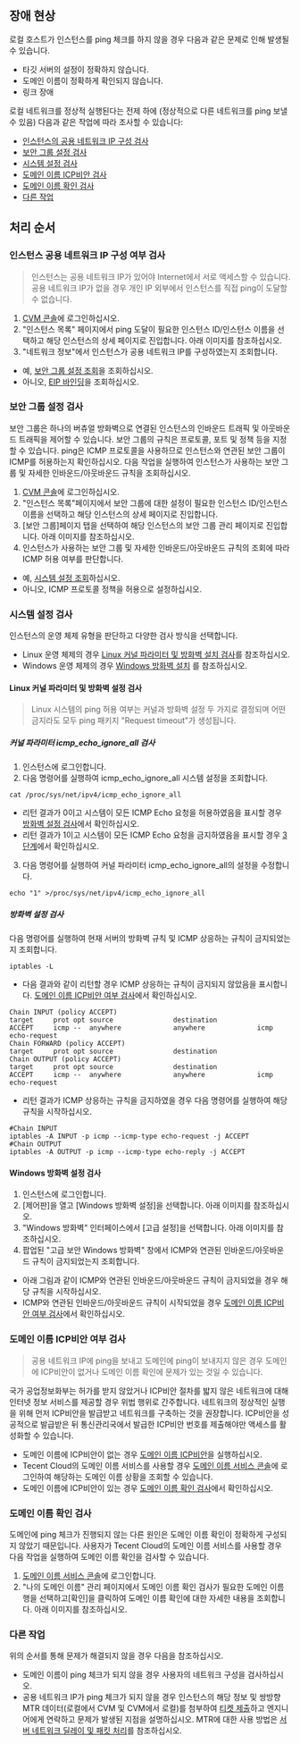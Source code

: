 ## 장애 현상

로컬 호스트가 인스턴스를 ping 체크를 하지 않을 경우 다음과 같은 문제로 인해 발생될 수 있습니다.
- 타깃 서버의 설정이 정확하지 않습니다.
- 도메인 이름이 정확하게 확인되지 않습니다.
- 링크 장애

로컬 네트워크를 정상적 실행된다는 전제 하에 (정상적으로 다른 네트워크를 ping 보낼 수 있음) 다음과 같은 작업에 따라 조사할 수 있습니다:
- [인스턴스의 공용 네트워크 IP 구성 검사](#isConfigurePublicIP)
- [보안 그룹 설정 검사](#CheckSecurityGroupSetting)
- [시스템 설정 검사](#CheckOSSetting)
- [도메인 이름 ICP비안 검사](#CheckDomainRegistration)
- [도메인 이름 확인 검사](#CheckDNS)
- [다른 작업](#OtherOperations)

## 처리 순서

<span id="isConfigurePublicIP"></span>
### 인스턴스 공용 네트워크 IP 구성 여부 검사

> 인스턴스는 공용 네트워크 IP가 있어야 Internet에서 서로 액세스할 수 있습니다. 공용 네트워크 IP가 없을 경우 개인 IP 외부에서 인스턴스를 직접 ping이 도달할 수 없습니다.
>
1. [CVM 콘솔](https://console.cloud.tencent.com/cvm/index)에 로그인하십시오.
2. "인스턴스 목록" 페이지에서 ping 도달이 필요한 인스턴스 ID/인스턴스 이름을 선택하고 해당 인스턴스의 상세 페이지로 진입합니다. 아래 이미지를 참조하십시오.
3. "네트워크 정보"에서 인스턴스가 공용 네트워크 IP를 구성하였는지 조회합니다.
 - 예, [보안 그룹 설정 조회](#CheckSecurityGroupSetting)을 조회하십시오.
 - 아니오, [EIP 바인딩](https://intl.cloud.tencent.com/document/product/213/16586)을 조회하십시오.

<span id="CheckSecurityGroupSetting"></span>
### 보안 그룹 설정 검사

보안 그룹은 하나의 버츄얼 방화벽으로 연결된 인스턴스의 인바운드 트래픽 및 아웃바운드 트래픽을 제어할 수 있습니다. 보안 그룹의 규칙은 프로토콜, 포트 및 정책 등을 지정할 수 있습니다. ping은 ICMP 프로토콜을 사용하므로 인스턴스와 연관된 보안 그룹이 ICMP를 허용하는지 확인하십시오. 다음 작업을 실행하여 인스턴스가 사용하는 보안 그룹 및 자세한 인바운드/아웃바운드 규칙을 조회하십시오.
1. [CVM 콘솔](https://console.cloud.tencent.com/cvm/index)에 로그인하십시오.
2. "인스턴스 목록"페이지에서 보안 그룹에 대한 설정이 필요한 인스턴스 ID/인스턴스 이름을 선택하고 해당 인스턴스의 상세 페이지로 진입합니다.
3. [보안 그룹]페이지 탭을 선택하여 해당 인스턴스의 보안 그룹 관리 페이지로 진입합니다. 아래 이미지를 참조하십시오.
4. 인스턴스가 사용하는 보안 그룹 및 자세한 인바운드/아웃바운드 규칙의 조회에 따라 ICMP 허용 여부를 판단합니다.
 - 예, [시스템 설정 조회](#CheckOSSetting)하십시오.
 - 아니오, ICMP 프로토콜 정책을 허용으로 설정하십시오.

<span id="CheckOSSetting"></span>
### 시스템 설정 검사

인스턴스의 운영 체제 유형을 판단하고 다양한 검사 방식을 선택합니다.
- Linux 운영 체제의 경우 [Linux 커널 파라미터 및 방화벽 설치 검사](#CheckLinux)를 참조하십시오.
- Windows 운영 체제의 경우 [Windows 방화벽 설치](#CheckWindows) 를 참조하십시오.

<span id="CheckLinux"></span>
#### Linux 커널 파라미터 및 방화벽 설정 검사

> Linux 시스템의 ping 허용 여부는 커널과 방화벽 설정 두 가지로 결정되며 어떤 금지라도 모두 ping 패키지 "Request timeout"가 생성됩니다.

##### 커널 파라미터 icmp_echo_ignore_all 검사

1. 인스턴스에 로그인합니다.
2. 다음 명령어를 실행하여 icmp_echo_ignore_all 시스템 설정을 조회합니다.
```
cat /proc/sys/net/ipv4/icmp_echo_ignore_all
```
 - 리턴 결과가 0이고 시스템이 모든 ICMP Echo 요청을 허용하였음을 표시할 경우 [방화벽 설정 검사](#CheckLinuxFirewall)에서 확인하십시오.
 - 리턴 결과가 1이고 시스템이 모든 ICMP Echo 요청을 금지하였음을 표시할 경우 [3단계](#Linux_step03)에서 확인하십시오.
3. <span id="Linux_step03">다음 명령어를 실행하여 커널 파라미터 icmp_echo_ignore_all의 설정을 수정합니다.</span>
```
echo "1" >/proc/sys/net/ipv4/icmp_echo_ignore_all
```

<span id="CheckLinuxFirewall"></span>
##### 방화벽 설정 검사

다음 명령어를 실행하여 현재 서버의 방화벽 규칙 및 ICMP 상응하는 규칙이 금지되었는지 조회합니다.
```
iptables -L
```
- 다음 결과와 같이 리턴할 경우 ICMP 상응하는 규칙이 금지되지 않았음을 표시합니다. [도메인 이름 ICP비안 여부 검사](#CheckDomainRegistration)에서 확인하십시오.
```
Chain INPUT (policy ACCEPT)
target     prot opt source               destination         
ACCEPT     icmp --  anywhere             anywhere             icmp echo-request
Chain FORWARD (policy ACCEPT)
target     prot opt source               destination         
Chain OUTPUT (policy ACCEPT)
target     prot opt source               destination  
ACCEPT     icmp --  anywhere             anywhere             icmp echo-request
```
- 리턴 결과가 ICMP 상응하는 규칙을 금지하였을 경우 다음 명령어를 실행하여 해당 규칙을 시작하십시오.
```
#Chain INPUT
iptables -A INPUT -p icmp --icmp-type echo-request -j ACCEPT
#Chain OUTPUT
iptables -A OUTPUT -p icmp --icmp-type echo-reply -j ACCEPT
```

<span id="CheckWindows"></span>
#### Windows 방화벽 설정 검사

1. 인스턴스에 로그인합니다.
2. [제어판]을 열고 [Windows 방화벽 설정]을 선택합니다. 아래 이미지를 참조하십시오.
3. "Windows 방화벽" 인터페이스에서 [고급 설정]을 선택합니다. 아래 이미지를 참조하십시오.
4. 팝업된 "고급 보안 Windows 방화벽" 창에서 ICMP와 연관된 인바운드/아웃바운드 규칙이 금지되었는지 조회합니다.
 - 아래 그림과 같이 ICMP와 연관된 인바운드/아웃바운드 규칙이 금지되었을 경우 해당 규칙을 시작하십시오.
 - ICMP와 연관된 인바운드/아웃바운드 규칙이 시작되었을 경우 [도메인 이름 ICP비안 여부 검사](#CheckDomainRegistration)에서 확인하십시오.

<span id="CheckDomainRegistration"></span>
### 도메인 이름 ICP비안 여부 검사

> 공용 네트워크 IP에 ping을 보내고 도메인에 ping이 보내지지 않은 경우 도메인에 ICP비안이 없거나 도메인 이름 확인에 문제가 있는 것일 수 있습니다.
>
국가 공업정보화부는 허가를 받지 않았거나 ICP비안 절차를 밟지 않은 네트워크에 대해 인터넷 정보 서비스를 제공할 경우 위법 행위로 간주합니다. 네트워크의 정상적인 실행을 위해 먼저 ICP비안을 발급받고 네트워크를 구축하는 것을 권장합니다. ICP비안을 성공적으로 발급받은 뒤 통신관리국에서 발급한 ICP비안 번호를 제출해야만 액세스를 활성화할 수 있습니다.
- 도메인 이름에 ICP비안이 없는 경우 [도메인 이름 ICP비안](https://console.cloud.tencent.com/beian)을 실행하십시오.
- Tecent Cloud의 도메인 이름 서비스를 사용할 경우 [도메인 이름 서비스 콘솔](https://console.cloud.tencent.com/domain)에 로그인하여 해당하는 도메인 이름 상황을 조회할 수 있습니다.
- 도메인 이름에 ICP비안이 있는 경우 [도메인 이름 확인 검사](#CheckDNS)에서 확인하십시오.

<span id="CheckDNS"></span>
### 도메인 이름 확인 검사

도메인에 ping 체크가 진행되지 않는 다른 원인은 도메인 이름 확인이 정확하게 구성되지 않았기 때문입니다. 사용자가 Tecent Cloud의 도메인 이름 서비스를 사용할 경우 다음 작업을 실행하여 도메인 이름 확인을 검사할 수 있습니다.
1. [도메인 이름 서비스 콘솔](https://console.cloud.tencent.com/domain)에 로그인합니다.
2. "나의 도메인 이름" 관리 페이지에서 도메인 이름 확인 검사가 필요한 도메인 이름 행을 선택하고[확인]을 클릭하여 도메인 이름 확인에 대한 자세한 내용을 조회합니다. 아래 이미지를 참조하십시오.

<span id="OtherOperations"></span>
### 다른 작업

위의 순서를 통해 문제가 해결되지 않을 경우 다음을 참조하십시오.
- 도메인 이름이 ping 체크가 되지 않을 경우 사용자의 네트워크 구성을 검사하십시오.
- 공용 네트워크 IP가 ping 체크가 되지 않을 경우 인스턴스의 해당 정보 및 쌍방향 MTR 데이터(로컬에서 CVM 및 CVM에서 로컬)를 첨부하여 [티켓 제출](https://console.cloud.tencent.com/workorder/category)하고 엔지니어에게 연락하고 문제가 발생된 지점을 설명하십시오.
MTR에 대한 사용 방법은 [서버 네트워크 딜레이 및 패킷 처리](https://intl.cloud.tencent.com/document/product/213/14638)를 참조하십시오.
